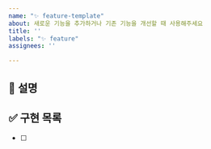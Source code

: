 ```yaml
---
name: "✨ feature-template"
about: 새로운 기능을 추가하거나 기존 기능을 개선할 때 사용해주세요
title: ''
labels: "✨ feature"
assignees: ''

---
```


## 📝 설명 <!-- 어떤 걸 구현 예정인지 대략적으로 설명해주세요 -->


## ✅ 구현 목록 <!-- 해야 할 일들을 적어주세요 -->
- [ ]
